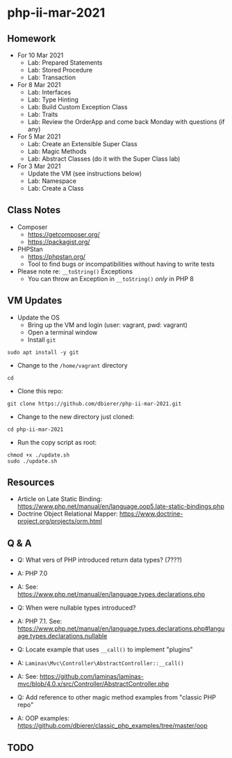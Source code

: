 # php-ii-mar-2021

## Homework
* For 10 Mar 2021
  * Lab: Prepared Statements
  * Lab: Stored Procedure
  * Lab: Transaction
* For 8 Mar 2021
  * Lab: Interfaces
  * Lab: Type Hinting
  * Lab: Build Custom Exception Class
  * Lab: Traits
  * Lab: Review the OrderApp and come back Monday with questions (if any)
* For 5 Mar 2021
  * Lab: Create an Extensible Super Class
  * Lab: Magic Methods
  * Lab: Abstract Classes (do it with the Super Class lab)
* For 3 Mar 2021
  * Update the VM (see instructions below)
  * Lab: Namespace
  * Lab: Create a Class

## Class Notes
* Composer 
  * https://getcomposer.org/
  * https://packagist.org/
* PHPStan
  * https://phpstan.org/
  * Tool to find bugs or incompatibilities without having to write tests
* Please note re: `__toString()` Exceptions
  * You can throw an Exception in `__toString()` *only* in PHP 8
## VM Updates
* Update the OS
  * Bring up the VM and login (user: vagrant, pwd: vagrant)
  * Open a terminal window
  * Install `git`
```
sudo apt install -y git
```
  * Change to the `/home/vagrant` directory
```
cd
```
  * Clone this repo:
```
git clone https://github.com/dbierer/php-ii-mar-2021.git
```
  * Change to the new directory just cloned:
```
cd php-ii-mar-2021
```
  * Run the copy script as root:
```
chmod +x ./update.sh
sudo ./update.sh
```

## Resources
* Article on Late Static Binding: https://www.php.net/manual/en/language.oop5.late-static-bindings.php
* Doctrine Object Relational Mapper: https://www.doctrine-project.org/projects/orm.html

## Q & A
* Q: What vers of PHP introduced return data types? (7???)
* A: PHP 7.0
* A: See: https://www.php.net/manual/en/language.types.declarations.php

* Q: When were nullable types introduced?
* A: PHP 7.1.  See: https://www.php.net/manual/en/language.types.declarations.php#language.types.declarations.nullable

* Q: Locate example that uses `__call()` to implement "plugins"
* A: `Laminas\Mvc\Controller\AbstractController::__call()`
* A: See: https://github.com/laminas/laminas-mvc/blob/4.0.x/src/Controller/AbstractController.php

* Q: Add reference to other magic method examples from "classic PHP repo"
* A: OOP examples: https://github.com/dbierer/classic_php_examples/tree/master/oop

## TODO
